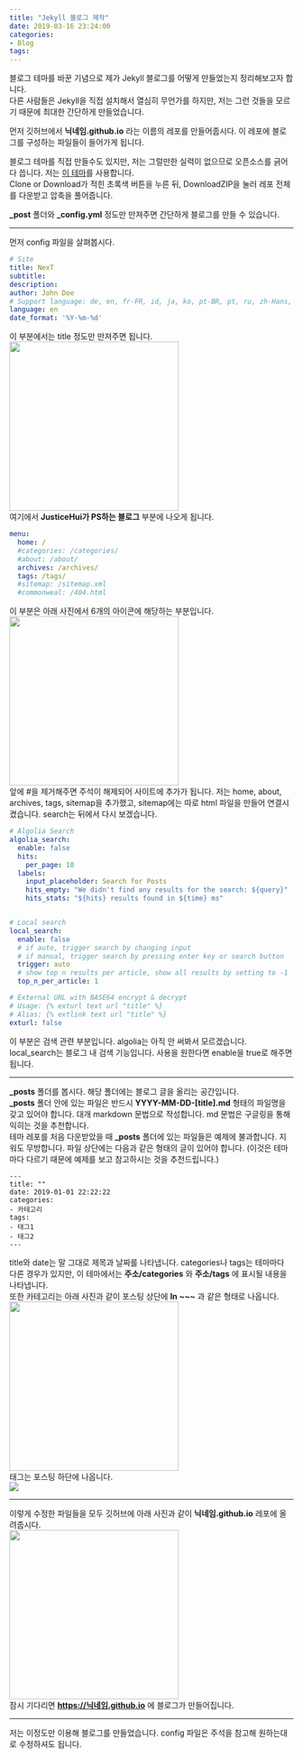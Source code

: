 ```yaml
---
title: "Jekyll 블로그 제작"
date: 2019-03-16 23:24:00
categories:
- Blog
tags:
---
```


블로그 테마를 바꾼 기념으로 제가 Jekyll 블로그를 어떻게 만들었는지 정리해보고자 합니다.<Br>
다른 사람들은 Jekyll을 직접 설치해서 열심히 무언가를 하지만, 저는 그런 것들을 모르기 때문에 최대한 간단하게 만들었습니다.

먼저 깃허브에서 **닉네임.github.io** 라는 이름의 레포를 만들어줍시다. 이 레포에 블로그를 구성하는 파일들이 들어가게 됩니다.

블로그 테마를 직접 만들수도 있지만, 저는 그럴만한 실력이 없으므로 오픈소스를 긁어다 씁니다. 저는 [이 테마](https://github.com/Simpleyyt/jekyll-theme-next)를 사용합니다.<br>
Clone or Download가 적힌 초록색 버튼을 누른 뒤, DownloadZIP을 눌러 레포 전체를 다운받고 압축을 풀어줍니다.

**_post** 폴더와 **_config.yml** 정도만 만져주면 간단하게 블로그를 만들 수 있습니다.

<hr>

먼저 config 파일을 살펴봅시다.
```yml
# Site
title: NexT
subtitle:
description:
author: John Doe
# Support language: de, en, fr-FR, id, ja, ko, pt-BR, pt, ru, zh-Hans, zh-hk, zh-tw
language: en
date_format: '%Y-%m-%d'
```
이 부분에서는 title 정도만 만져주면 됩니다.<br>
<img src = "https://i.imgur.com/YUyIGmG.png" width = "300px"><br>
여기에서 **JusticeHui가 PS하는 블로그** 부분에 나오게 됩니다.

```yml
menu:
  home: /
  #categories: /categories/
  #about: /about/
  archives: /archives/
  tags: /tags/
  #sitemap: /sitemap.xml
  #commonweal: /404.html
```
이 부분은 아래 사진에서 6개의 아이콘에 해당하는 부분입니다.<Br>
<img src = "https://i.imgur.com/YUyIGmG.png" width = "300px"><br>
앞에 #을 제거해주면 주석이 해제되어 사이트에 추가가 됩니다. 저는 home, about, archives, tags, sitemap을 추가했고, sitemap에는 따로 html 파일을 만들어 연결시켰습니다. search는 뒤에서 다시 보겠습니다.

```yml
# Algolia Search
algolia_search:
  enable: false
  hits:
    per_page: 10
  labels:
    input_placeholder: Search for Posts
    hits_empty: "We didn't find any results for the search: ${query}"
    hits_stats: "${hits} results found in ${time} ms"


# Local search
local_search:
  enable: false
  # if auto, trigger search by changing input
  # if manual, trigger search by pressing enter key or search button
  trigger: auto
  # show top n results per article, show all results by setting to -1
  top_n_per_article: 1

# External URL with BASE64 encrypt & decrypt
# Usage: {% exturl text url "title" %}
# Alias: {% extlink text url "title" %}
exturl: false
```
이 부분은 검색 관련 부분입니다. algolia는 아직 안 써봐서 모르겠습니다. local_search는 블로그 내 검색 기능입니다. 사용을 원한다면 enable을 true로 해주면 됩니다.

<hr>

**_posts** 폴더를 봅시다. 해당 폴더에는 블로그 글을 올리는 공간입니다.<br>
**_posts** 폴더 안에 있는 파일은 반드시 **YYYY-MM-DD-[title].md** 형태의 파일명을 갖고 있어야 합니다. 대개 markdown 문법으로 작성합니다. md 문법은 구글링을 통해 익히는 것을 추천합니다.<br>
테마 레포를 처음 다운받았을 때 **_posts** 폴더에 있는 파일들은 예제에 불과합니다. 지워도 무방합니다. 파일 상단에는 다음과 같은 형태의 글이 있어야 합니다. (이것은 테마마다 다르기 때문에 예제를 보고 참고하시는 것을 추천드립니다.)
```
---
title: ""
date: 2019-01-01 22:22:22
categories:
- 카테고리
tags:
- 태그1
- 태그2
---
```
title와 date는 말 그대로 제목과 날짜를 나타냅니다. categories나 tags는 테마마다 다른 경우가 있지만, 이 테마에서는 **주소/categories** 와 **주소/tags** 에 표시될 내용을 나타냅니다.<Br>
또한 카테고리는 아래 사진과 같이 포스팅 상단에 **In ~~~** 과 같은 형태로 나옵니다.<br>
<img src = "https://i.imgur.com/FiLJ66C.png" width = "300px"><Br>
태그는 포스팅 하단에 나옵니다. <Br>
<img src = "https://i.imgur.com/QeqSdD6.png">

<hr>

이렇게 수정한 파일들을 모두 깃허브에 아래 사진과 같이 **닉네임.github.io** 레포에 올려줍시다.<br>
<img src = "https://i.imgur.com/FITWc0R.png" width = "300px"><Br>
잠시 기다리면 **https://닉네임.github.io** 에 블로그가 만들어집니다.

<hr>

저는 이정도만 이용해 블로그를 만들었습니다. config 파일은 주석을 참고해 원하는대로 수정하셔도 됩니다.
